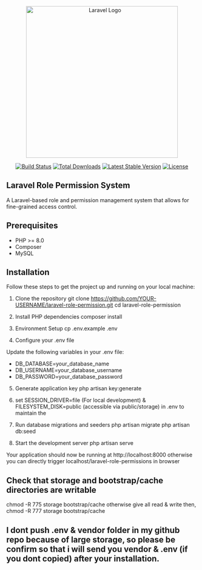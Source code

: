 <p align="center"><a href="https://laravel.com" target="_blank"><img src="https://raw.githubusercontent.com/laravel/art/master/logo-lockup/5%20SVG/2%20CMYK/1%20Full%20Color/laravel-logolockup-cmyk-red.svg" width="400" alt="Laravel Logo"></a></p>

<p align="center">
<a href="https://github.com/laravel/framework/actions"><img src="https://github.com/laravel/framework/workflows/tests/badge.svg" alt="Build Status"></a>
<a href="https://packagist.org/packages/laravel/framework"><img src="https://img.shields.io/packagist/dt/laravel/framework" alt="Total Downloads"></a>
<a href="https://packagist.org/packages/laravel/framework"><img src="https://img.shields.io/packagist/v/laravel/framework" alt="Latest Stable Version"></a>
<a href="https://packagist.org/packages/laravel/framework"><img src="https://img.shields.io/packagist/l/laravel/framework" alt="License"></a>
</p>

## Laravel Role Permission System

A Laravel-based role and permission management system that allows for fine-grained access control.

## Prerequisites

- PHP >= 8.0
- Composer
- MySQL

## Installation

Follow these steps to get the project up and running on your local machine:

1. Clone the repository
git clone https://github.com/YOUR-USERNAME/laravel-role-permission.git
cd laravel-role-permission

2. Install PHP dependencies
composer install

3. Environment Setup
cp .env.example .env

4. Configure your .env file

Update the following variables in your .env file:

- DB_DATABASE=your_database_name
- DB_USERNAME=your_database_username
- DB_PASSWORD=your_database_password

5. Generate application key 
php artisan key:generate

6. set SESSION_DRIVER=file (For local development) & FILESYSTEM_DISK=public (accessible via public/storage) in .env to maintain the 

7. Run database migrations and seeders
php artisan migrate
php artisan db:seed

8. Start the development server
php artisan serve

Your application should now be running at http://localhost:8000  otherwise you can directly trigger localhost/laravel-role-permissions in browser

## Check that storage and bootstrap/cache directories are writable
chmod -R 775 storage bootstrap/cache otherwise give all read & write then, chmod -R 777 storage bootstrap/cache

## I dont push .env & vendor folder in my github repo because of large storage, so please be confirm so that i will send you vendor & .env (if you dont copied) after your installation.
